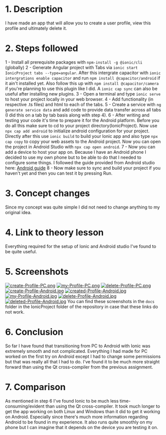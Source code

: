 # 1. Description
I have made an app that will allow you to create a user profile, view this profile and ultimately delete it.
# 2. Steps followed
1 - Install all prerequisite packages with `npm-install -g @ionic/cli` (globally)
2 - Generate Angular project with Tabs via `ionic start IonicProject tabs --type=angular`. After this intergrate capacitor with `ionic intergrations enable capacitor` and run `npm install @capacitor/android` if it ain't installed yet. Also follow this up with `npm install @capacitor/camera` if you're planning to use this plugin like I did. A `ionic cap sync` can also be useful after installing new plugins.
3 - Open a terminal and type `ionic serve` to host your project locally in your web browser.
4 - Add functionality (in respective .ts files) and html to each of the tabs.
5 - Create a service with `ng generate service data` and add code to provide data transfer across all tabs (I did this on a tab by tab basis along with step 4).
6 - After writing and testing your code it's time to prepare it for the Android platform. Before you do all this make sure to cd to your project directory(IonicProject). Now use `npx cap add android` to initialize android configuration for your project. Directly after this use `ionic build` to build your Ionic app and also type `npx cap copy` to copy your web assets to the Android project. Now you can open the project in Android Studio with `npx cap open android`.
7 - Now you can add a device to host your app on. Because I have an Android phone I decided to use my own phone but to be able to
do that I needed to configure some things. I followed the guide provided from Android studio here: [Android guide](https://developer.android.com/studio/run/device?utm_source=android-studio-2021-1-1)
8 - Now make sure to sync and build your project if you haven't yet and then you can test it by pressing Run.
# 3. Concept changes
Since my concept was quite simple I did not need to change anything to my original idea.
# 4. Link to theory lesson
Everything required for the setup of Ionic and Android studio I've found to be quite useful.
# 5. Screenshots
[![create-Profile-PC.png](https://i.postimg.cc/3rgdKPkv/create-Profile-PC.png)](https://postimg.cc/fkRwCqjz)
[![my-Profile-PC.png](https://i.postimg.cc/W4B1Vnj8/my-Profile-PC.png)](https://postimg.cc/xkP2yLXN)
[![delete-Profile-PC.png](https://i.postimg.cc/Hxbskykg/delete-Profile-PC.png)](https://postimg.cc/qhMdmgKb)
[![create-Profile-Android.jpg](https://i.postimg.cc/gkzkGr9C/create-Profile-Android.jpg)](https://postimg.cc/ThsX9d30)
[![created-Profile-Android.jpg](https://i.postimg.cc/hP24vgcf/created-Profile-Android.jpg)](https://postimg.cc/ppnMcw9H)
[![my-Profile-Android.jpg](https://i.postimg.cc/W1K2mnDV/my-Profile-Android.jpg)](https://postimg.cc/NK6qBR7C)
[![delete-Profile-Android.jpg](https://i.postimg.cc/bvtqmtbt/delete-Profile-Android.jpg)](https://postimg.cc/VSzy65Kf)
[![deleted-Profile-Android.jpg](https://i.postimg.cc/PxnT95zF/deleted-Profile-Android.jpg)](https://postimg.cc/LqDcZRWz)
You can find these screenshots in the `docs` folder in the IonicProject folder of the repository in case that these links do not work.
# 6. Conclusion
So far I have found that transitioning from PC to Android with Ionic was extremely smooth and not complicated. Everything I had made for PC worked on the first try on Android except I had to change some permissions but that was really all that I had to do. I've found it to be much more straight forward than using the Qt cross-compiler from the previous assignment.
# 7. Comparison
As mentioned in step 6 I've found Ionic to be much less time-consuming/evident than using the Qt cross-compiler. It took much longer to get the app working on both Linux and Windows than it did to get it working on Android. Especially since there's much more information regarding Android to be found in my experience. It also runs quite smoothly on my phone but I can imagine that it depends on the device you are testing it on.